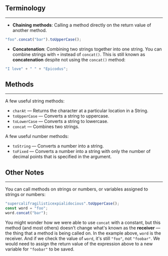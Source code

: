 ## Terminology
<hr />

* **Chaining methods**:  Calling a method directly on the return value of another method.

```javascript
"foo".concat("bar").toUpperCase();
```

* **Concatenation**:  Combining two strings together into one string. You can combine strings with `+` instead of `concat()`. This is still known as **concatenation** despite not using the `concat()` method:

```javascript
"I love" + " " + "Epicodus";
```

## Methods
<hr />

A few useful string methods:

* `charAt` — Returns the character at a particular location in a String.
* `toUpperCase` — Converts a string to uppercase.
* `toLowerCase` — Converts a string to lowercase.
* `concat` — Combines two strings.

A few useful number methods:

* `toString` — Converts a number into a string.
* `toFixed` — Converts a number into a string with only the number of decimal points that is specified in the argument.

## Other Notes
<hr />

You can call methods on strings or numbers, or variables assigned to strings or numbers:

```javascript
"supercalifragilisticexpialidocious".toUpperCase();
const word = "foo";
word.concat("bar");
```

You might wonder how we were able to use `concat` with a constant, but this method (and most others) doesn't change what's known as the **receiver** — the thing that a method is being called on. In the example above, `word` is the receiver. And if we check the value of `word`, it's still `"foo"`, not `"foobar"`. We would need to assign the return value of the expression above to a new variable for `"foobar"` to be saved.
